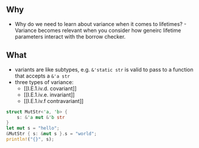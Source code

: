 ## Why
- Why do we need to learn about variance when it comes to lifetimes?
		- Variance becomes relevant when you consider how geneirc lifetime parameters interact with the borrow checker.

## What
- variants are like subtypes, e.g. `&'static str` is valid to pass to a function that accepts a `&'a str` 
- three types of variance:
	- [[I.E.1.iv.d. covariant]]
	- [[I.E.1.iv.e. invariant]]
	- [[I.E.1.iv.f contravariant]]

```rust
struct MutStr<'a, 'b> {
	s: &'a mut &'b str
}
let mut s = "hello";
&MutStr { s: &mut s }.s = "world";
println!("{}", s);
```